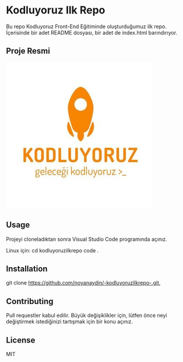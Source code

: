 # Kodluyoruz Ilk Repo
Bu repo Kodluyoruz Front-End Eğitiminde oluşturduğumuz ilk repo. İçerisinde bir adet README dosyası, bir adet de index.html barındırıyor.

## Proje Resmi
![Kodluyoruz Logo][def]

[def]: https://raw.githubusercontent.com/Kodluyoruz/taskforce/git/git/markdown-nedir-nasil-kullaniriz-/figures/kodluyoruz_logo.jpg


## Usage
Projeyi cloneladıktan sonra Visual Studio Code programında açınız.

Linux için:
cd kodluyoruzilkrepo
code .

## Installation
git clone https://github.com/noyanaydin/-kodluyoruzilkrepo-.git,

## Contributing
Pull requestler kabul edilir. Büyük değişiklikler için, lütfen önce neyi değiştirmek istediğinizi tartışmak için bir konu açınız.

## License
MIT